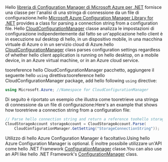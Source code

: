 <span data-ttu-id="08440-101">Hello [libreria di Configuration Manager di Microsoft Azure per .NET](https://www.nuget.org/packages/Microsoft.WindowsAzure.ConfigurationManager/) fornisce una classe per l'analisi di una stringa di connessione da un file di configurazione.</span><span class="sxs-lookup"><span data-stu-id="08440-101">hello [Microsoft Azure Configuration Manager Library for .NET](https://www.nuget.org/packages/Microsoft.WindowsAzure.ConfigurationManager/) provides a class for parsing a connection string from a configuration file.</span></span> <span data-ttu-id="08440-102">Hello [CloudConfigurationManager](https://msdn.microsoft.com/library/azure/mt634650.aspx) classe analizza le impostazioni di configurazione indipendentemente dal fatto se un'applicazione hello client è in esecuzione sul desktop di hello, in un dispositivo mobile, in una macchina virtuale di Azure o in un servizio cloud di Azure.</span><span class="sxs-lookup"><span data-stu-id="08440-102">hello [CloudConfigurationManager](https://msdn.microsoft.com/library/azure/mt634650.aspx) class parses configuration settings regardless of whether hello client application is running on hello desktop, on a mobile device, in an Azure virtual machine, or in an Azure cloud service.</span></span>

<span data-ttu-id="08440-103">tooreference hello CloudConfigurationManager pacchetto, aggiungere il seguente hello `using` direttiva:</span><span class="sxs-lookup"><span data-stu-id="08440-103">tooreference hello CloudConfigurationManager package, add hello following `using` directive:</span></span>

```csharp
using Microsoft.Azure; //Namespace for CloudConfigurationManager
```

<span data-ttu-id="08440-104">Di seguito è riportato un esempio che illustra come tooretrieve una stringa di connessione da un file di configurazione:</span><span class="sxs-lookup"><span data-stu-id="08440-104">Here's an example that shows how tooretrieve a connection string from a configuration file:</span></span>

```csharp
// Parse hello connection string and return a reference toohello storage account.
CloudStorageAccount storageAccount = CloudStorageAccount.Parse(
    CloudConfigurationManager.GetSetting("StorageConnectionString"));
```

<span data-ttu-id="08440-105">Utilizzo di hello Azure Configuration Manager è facoltativo.</span><span class="sxs-lookup"><span data-stu-id="08440-105">Using hello Azure Configuration Manager is optional.</span></span> <span data-ttu-id="08440-106">È inoltre possibile utilizzare un'API come hello .NET Framework [ConfigurationManager](https://msdn.microsoft.com/library/system.configuration.configurationmanager.aspx) classe.</span><span class="sxs-lookup"><span data-stu-id="08440-106">You can also use an API like hello .NET Framework's [ConfigurationManager](https://msdn.microsoft.com/library/system.configuration.configurationmanager.aspx) class.</span></span>

